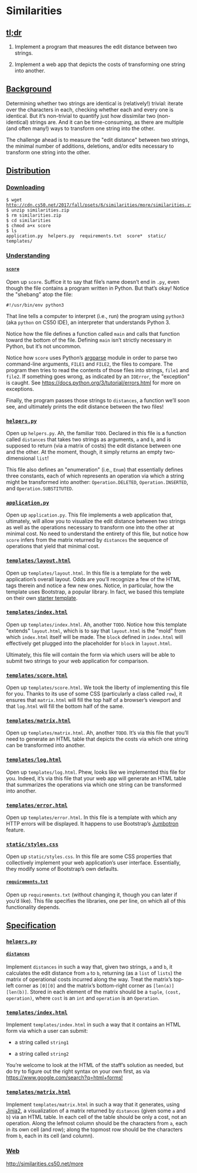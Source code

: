 <html>
<body>
<div id="content">
<h1>Similarities</h1>
<div class="sect1">
<h2 id="tldr"><a class="link" href="#tldr">tl;dr</a></h2>
<div class="sectionbody">
<div class="olist arabic">
<ol class="arabic">
<li>
<p>Implement a program that measures the edit distance between two strings.</p>
</li>
<li>
<p>Implement a web app that depicts the costs of transforming one string into another.</p>
</li>
</ol>
</div>
</div>
</div>
<div class="sect1">
<h2 id="background"><a class="link" href="#background">Background</a></h2>
<div class="sectionbody">
<div class="paragraph">
<p>Determining whether two strings are identical is (relatively!) trivial: iterate over the characters in each, checking whether each and every one is identical. But it&#8217;s non-trivial to quantify just how dissimilar two (non-identical) strings are. And it can be time-consuming, as there are multiple (and often many!) ways to transform one string into the other.</p>
</div>
<div class="paragraph">
<p>The challenge ahead is to measure the "edit distance" between two strings, the minimal number of additions, deletions, and/or edits necessary to transform one string into the other.</p>
</div>
</div>
</div>
<div class="sect1">
<h2 id="distribution"><a class="link" href="#distribution">Distribution</a></h2>
<div class="sectionbody">
<div class="sect2">
<h3 id="downloading"><a class="link" href="#downloading">Downloading</a></h3>
<div class="listingblock">
<div class="content">
<pre class="pygments highlight"><code>$ wget <a href="http://cdn.cs50.net/2017/fall/psets/6/similarities/more/similarities.zip" class="bare">http://cdn.cs50.net/2017/fall/psets/6/similarities/more/similarities.zip</a>
$ unzip similarities.zip
$ rm similarities.zip
$ cd similarities
$ chmod a+x score
$ ls
application.py  helpers.py  requirements.txt  score*  static/  templates/</code></pre>
</div>
</div>
</div>
<div class="sect2">
<h3 id="understanding"><a class="link" href="#understanding">Understanding</a></h3>
<div class="sect3">
<h4 id="score"><a class="link" href="#score"><code>score</code></a></h4>
<div class="paragraph">
<p>Open up <code>score</code>. Suffice it to say that file&#8217;s name doesn&#8217;t end in <code>.py</code>, even though the file contains a program written in Python. But that&#8217;s okay! Notice the "shebang" atop the file:</p>
</div>
<div class="listingblock">
<div class="content">
<pre class="pygments highlight"><code>#!/usr/bin/env python3</code></pre>
</div>
</div>
<div class="paragraph">
<p>That line tells a computer to interpret (i.e., run) the program using <code>python3</code> (aka <code>python</code> on CS50 IDE), an interpreter that understands Python 3.</p>
</div>
<div class="paragraph">
<p>Notice how the file defines a function called <code>main</code> and calls that function toward the bottom of the file. Defining <code>main</code> isn&#8217;t strictly necessary in Python, but it&#8217;s not uncommon.</p>
</div>
<div class="paragraph">
<p>Notice how <code>score</code> uses Python&#8217;s <a href="https://docs.python.org/3/library/argparse.html">argparse</a> module in order to parse two command-line arguments, <code>FILE1</code> and <code>FILE2</code>, the files to compare. The program then tries to read the contents of those files into strings, <code>file1</code> and <code>file2</code>. If something goes wrong, as indicated by an <code>IOError</code>, the "exception" is caught. See <a href="https://docs.python.org/3/tutorial/errors.html" class="bare">https://docs.python.org/3/tutorial/errors.html</a> for more on exceptions.</p>
</div>
<div class="paragraph">
<p>Finally, the program passes those strings to <code>distances</code>, a function we&#8217;ll soon see, and ultimately prints the edit distance between the two files!</p>
</div>
</div>
</div>
<div class="sect2">
<h3 id="helpers-py"><a class="link" href="#helpers-py"><code>helpers.py</code></a></h3>
<div class="paragraph">
<p>Open up <code>helpers.py</code>. Ah, the familiar <code>TODO</code>. Declared in this file is a function called <code>distances</code> that takes two strings as arguments, <code>a</code> and <code>b</code>, and is supposed to return (via a matrix of costs) the edit distance between one and the other. At the moment, though, it simply returns an empty two-dimensional <code>list</code>!</p>
</div>
<div class="paragraph">
<p>This file also defines an "enumeration" (i.e., <code>Enum</code>) that essentially defines three constants, each of which represents an operation via which a string might be transformed into another: <code>Operation.DELETED</code>, <code>Operation.INSERTED</code>, and <code>Operation.SUBSTITUTED</code>.</p>
</div>
</div>
<div class="sect2">
<h3 id="application-py"><a class="link" href="#application-py"><code>application.py</code></a></h3>
<div class="paragraph">
<p>Open up <code>application.py</code>. This file implements a web application that, ultimately, will allow you to visualize the edit distance between two strings as well as the operations necessary to transform one into the other at minimal cost. No need to understand the entirety of this file, but notice how <code>score</code> infers from the matrix returned by <code>distances</code> the sequence of operations that yield that minimal cost.</p>
</div>
</div>
<div class="sect2">
<h3 id="templateslayout-html"><a class="link" href="#templateslayout-html"><code>templates/layout.html</code></a></h3>
<div class="paragraph">
<p>Open up <code>templates/layout.html</code>. In this file is a template for the web application&#8217;s overall layout. Odds are you&#8217;ll recognize a few of the HTML tags therein and notice a few new ones. Notice, in particular, how the template uses Bootstrap, a popular library. In fact, we based this template on their own <a href="http://getbootstrap.com/docs/4.0/getting-started/introduction/">starter template</a>.</p>
</div>
</div>
<div class="sect2">
<h3 id="templatesindex-html"><a class="link" href="#templatesindex-html"><code>templates/index.html</code></a></h3>
<div class="paragraph">
<p>Open up <code>templates/index.html</code>. Ah, another <code>TODO</code>. Notice how this template "extends" <code>layout.html</code>, which is to say that <code>layout.html</code> is the "mold" from which <code>index.html</code> itself will be made. The <code>block</code> defined in <code>index.html</code> will effectively get plugged into the placeholder for <code>block</code> in <code>layout.html</code>.</p>
</div>
<div class="paragraph">
<p>Ultimately, this file will contain the form via which users will be able to submit two strings to your web application for comparison.</p>
</div>
</div>
<div class="sect2">
<h3 id="templatesscore-html"><a class="link" href="#templatesscore-html"><code>templates/score.html</code></a></h3>
<div class="paragraph">
<p>Open up <code>templates/score.html</code>. We took the liberty of implementing this file for you. Thanks to its use of some CSS (particularly a class called <code>row</code>), it ensures that <code>matrix.html</code> will fill the top half of a browser&#8217;s viewport and that <code>log.html</code> will fill the bottom half of the same.</p>
</div>
</div>
<div class="sect2">
<h3 id="templatesmatrix-html"><a class="link" href="#templatesmatrix-html"><code>templates/matrix.html</code></a></h3>
<div class="paragraph">
<p>Open up <code>templates/matrix.html</code>. Ah, another <code>TODO</code>. It&#8217;s via this file that you&#8217;ll need to generate an HTML table that depicts the costs via which one string can be transformed into another.</p>
</div>
</div>
<div class="sect2">
<h3 id="templateslog-html"><a class="link" href="#templateslog-html"><code>templates/log.html</code></a></h3>
<div class="paragraph">
<p>Open up <code>templates/log.html</code>. Phew, looks like we implemented this file for you. Indeed, it&#8217;s via this file that your web app will generate an HTML table that summarizes the operations via which one string can be transformed into another.</p>
</div>
</div>
<div class="sect2">
<h3 id="templateserror-html"><a class="link" href="#templateserror-html"><code>templates/error.html</code></a></h3>
<div class="paragraph">
<p>Open up <code>templates/error.html</code>. In this file is a template with which any HTTP errors will be displayed. It happens to use Bootstrap&#8217;s <a href="https://getbootstrap.com/docs/4.0/components/jumbotron/">Jumbotron</a> feature.</p>
</div>
</div>
<div class="sect2">
<h3 id="staticstyles-css"><a class="link" href="#staticstyles-css"><code>static/styles.css</code></a></h3>
<div class="paragraph">
<p>Open up <code>static/styles.css</code>. In this file are some CSS properties that collectively implement your web application&#8217;s user interface. Essentially, they modify some of Bootstrap&#8217;s own defaults.</p>
</div>
<div class="sect3">
<h4 id="requirements-txt"><a class="link" href="#requirements-txt"><code>requirements.txt</code></a></h4>
<div class="paragraph">
<p>Open up <code>requirements.txt</code> (without changing it, though you can later if you&#8217;d like). This file specifies the libraries, one per line, on which all of this functionality depends.</p>
</div>
</div>
</div>
</div>
</div>
<div class="sect1">
<h2 id="specification"><a class="link" href="#specification">Specification</a></h2>
<div class="sectionbody">
<div class="sect2">
<h3 id="helpers-py-2"><a class="link" href="#helpers-py-2"><code>helpers.py</code></a></h3>
<div class="sect3">
<h4 id="distances"><a class="link" href="#distances"><code>distances</code></a></h4>
<div class="paragraph">
<p>Implement <code>distances</code> in such a way that, given two strings, <code>a</code> and <code>b</code>, it calculates the edit distance from <code>a</code> to <code>b</code>, returning (as a <code>list</code> of <code>lists</code>) the matrix of operational costs incurred along the way. Treat the matrix&#8217;s top-left corner as <code>[0][0]</code> and the matrix&#8217;s bottom-right corner as <code>[len(a)][len(b)]</code>. Stored in each element of the matrix should be a <code>tuple</code>, <code>(cost, operation)</code>, where <code>cost</code> is an <code>int</code> and <code>operation</code> is an <code>Operation</code>.</p>
</div>
</div>
</div>
<div class="sect2">
<h3 id="templatesindex-html-2"><a class="link" href="#templatesindex-html-2"><code>templates/index.html</code></a></h3>
<div class="paragraph">
<p>Implement <code>templates/index.html</code> in such a way that it contains an HTML form via which a user can submit:</p>
</div>
<div class="ulist">
<ul>
<li>
<p>a string called <code>string1</code></p>
</li>
<li>
<p>a string called <code>string2</code></p>
</li>
</ul>
</div>
<div class="paragraph">
<p>You&#8217;re welcome to look at the HTML of the staff&#8217;s solution as needed, but do try to figure out the right syntax on your own first, as via <a href="https://www.google.com/search?q=html+forms!" class="bare">https://www.google.com/search?q=html+forms!</a></p>
</div>
</div>
<div class="sect2">
<h3 id="templatesmatrix-html-2"><a class="link" href="#templatesmatrix-html-2"><code>templates/matrix.html</code></a></h3>
<div class="paragraph">
<p>Implement <code>templates/matrix.html</code> in such a way that it generates, using <a href="http://jinja.pocoo.org/">Jinja2</a>, a visualization of a matrix returned by <code>distances</code> (given some <code>a</code> and <code>b</code>) via an HTML table. In each cell of the table should be only a cost, not an operation. Along the lefmost column should be the characters from <code>a</code>, each in its own cell (and row); along the topmost row should be the characters from <code>b</code>, each in its cell (and column).</p>
</div>
</div>
</div>
</div>
<div class="sect2">
<h3 id="web"><a class="link" href="#web">Web</a></h3>
<div class="paragraph">
<p><a href="http://similarities.cs50.net/more" class="bare">http://similarities.cs50.net/more</a></p>
</div>
</div>
</div>
</div>
</div>
</body>
</html>
